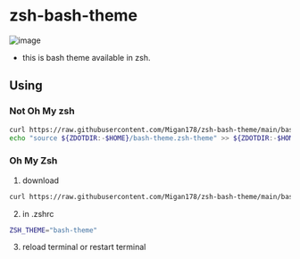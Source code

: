 # zsh-bash-theme
![image](https://user-images.githubusercontent.com/65529977/220855060-1ea46e0e-6941-41ae-83e1-b3b56642e16e.png)

- this is bash theme available in zsh.

## Using
### Not Oh My zsh

```sh
curl https://raw.githubusercontent.com/Migan178/zsh-bash-theme/main/bash-theme.zsh-theme -o ${ZDOTDIR:-$HOME}/bash-theme.zsh-theme
echo "source ${ZDOTDIR:-$HOME}/bash-theme.zsh-theme" >> ${ZDOTDIR:-$HOME}/.zshrc
```

### Oh My Zsh
1. download

```sh
curl https://raw.githubusercontent.com/Migan178/zsh-bash-theme/main/bash-theme.zsh-theme -o ~/.oh-my-zsh/themes/bash-theme.zsh-theme
```

2. in .zshrc

```sh
ZSH_THEME="bash-theme"
```

3. reload terminal or restart terminal



